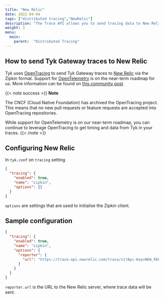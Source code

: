 ```yaml
---
title: "New Relic"
date: 2022-04-04
tags: ["distributed tracing","NewRelic"]
description: "The Trace API allows you to send tracing data to New Relic: either in the generic format or the Zipkin data format, enabling you to create your own tracing implementation."
weight: 3
menu: 
  main:
    parent:  "Distributed Tracing"
---
```


## How to send Tyk Gateway traces to New Relic

Tyk uses [OpenTracing](https://opentracing.io/) to send Tyk Gateway traces to [New Relic](https://newrelic.com/) via the Zipkin format. Support for [OpenTelemetry](https://opentelemetry.io/) is on the near-term roadmap for us. More information can be found on [this community post](https://community.tyk.io/t/faq-opentelemetry-distributed-tracing/5682).

{{< note success >}}
**Note**  

The CNCF (Cloud Native Foundation) has archived the OpenTracing project. This means that no new pull requests or feature requests are accepted into OpenTracing repositories.

While support for OpenTelemetry is on our near-term roadmap, you can continue to leverage OpenTracing to get timing and data from Tyk in your traces.
{{< /note >}}

## Configuring New Relic

In `tyk.conf` on `tracing` setting

```.json
{
  "tracing": {
    "enabled": true,
    "name": "zipkin",
    "options": {}
  }
}
```

`options` are settings that are used to initialise the Zipkin client.

## Sample configuration

```.json
{
  "tracing": {
    "enabled": true,
    "name": "zipkin",
    "options": {
      "reporter": {
        "url": "https://trace-api.newrelic.com/trace/v1?Api-Key=NEW_RELIC_LICENSE_KEY&Data-Format=zipkin&Data-Format-Version=2"
      }
    }
  }
}
```

`reporter.url` is the URL to the New Relic server, where trace data will be sent.
